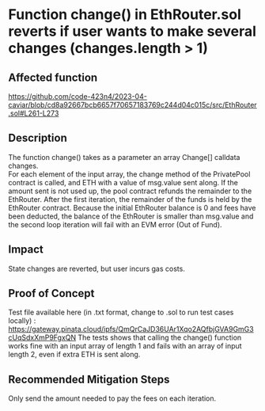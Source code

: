 # Function change() in EthRouter.sol reverts if user wants to make several changes (changes.length > 1)

## Affected function
https://github.com/code-423n4/2023-04-caviar/blob/cd8a92667bcb6657f70657183769c244d04c015c/src/EthRouter.sol#L261-L273

## Description
The function change() takes as a parameter an array Change[] calldata changes.  
For each element of the input array, the change method of the PrivatePool contract is called, and ETH with a value of msg.value sent along. If the amount sent is not used up, the pool contract refunds the remainder to the EthRouter. 
After the first iteration, the remainder of the funds is held by the EthRouter contract. Because the initial EthRouter balance is 0 and fees have been deducted, the balance of the EthRouter is smaller than msg.value and the second loop iteration will fail with an EVM error (Out of Fund).

## Impact
State changes are reverted, but user incurs gas costs.

## Proof of Concept
Test file available here (in .txt format, change to .sol to run test cases locally) : https://gateway.pinata.cloud/ipfs/QmQrCaJD36UAr1Xqo2AQfbjGVA9GmG3cUqSdxXmP9FgxQN
The tests shows that calling the change() function works fine with an input array of length 1 and fails with an array of input length 2, even if extra ETH is sent along.

## Recommended Mitigation Steps
Only send the amount needed to pay the fees on each iteration.